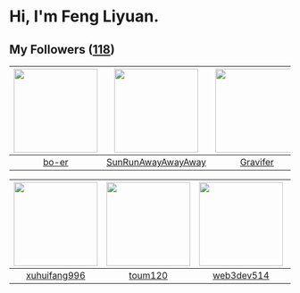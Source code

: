 # Hi, I'm Feng Liyuan.

## My Followers ([118](https://github.com/SunRunAway?tab=followers))

| <img src="https://avatars.githubusercontent.com/u/49479987?v=4" width="150" height="150" /> | <img src="https://avatars.githubusercontent.com/u/51537937?v=4" width="150" height="150" /> | <img src="https://avatars.githubusercontent.com/u/44160838?v=4" width="150" height="150" /> | <img src="https://avatars.githubusercontent.com/u/58126365?v=4" width="150" height="150" /> |
| :-----------------------------------------------------------------------------------------: | :-----------------------------------------------------------------------------------------: | :-----------------------------------------------------------------------------------------: | :-----------------------------------------------------------------------------------------: |
|                              [bo-er](https://github.com/bo-er)                              |                 [SunRunAwayAwayAway](https://github.com/SunRunAwayAwayAway)                 |                           [Gravifer](https://github.com/Gravifer)                           |                       [kellyraymond](https://github.com/kellyraymond)                       |

| <img src="https://avatars.githubusercontent.com/u/50138288?v=4" width="150" height="150" /> | <img src="https://avatars.githubusercontent.com/u/57785890?v=4" width="150" height="150" /> | <img src="https://avatars.githubusercontent.com/u/74522790?v=4" width="150" height="150" /> | <img src="https://avatars.githubusercontent.com/u/55898975?v=4" width="150" height="150" /> |
| :-----------------------------------------------------------------------------------------: | :-----------------------------------------------------------------------------------------: | :-----------------------------------------------------------------------------------------: | :-----------------------------------------------------------------------------------------: |
|                       [xuhuifang996](https://github.com/xuhuifang996)                       |                            [toum120](https://github.com/toum120)                            |                         [web3dev514](https://github.com/web3dev514)                         |                             [mitghi](https://github.com/mitghi)                             |